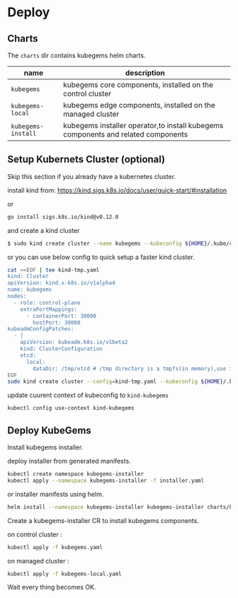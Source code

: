 # Deploy

## Charts

The `charts` dir contains kubegems helm charts.

| name               | description                                                                       |
| ------------------ | --------------------------------------------------------------------------------- |
| `kubegems`         | kubegems core components, installed on the control cluster                        |
| `kubegems-local`   | kubegems edge components, installed on the managed cluster                        |
| `kubegems-install` | kubegems installer operator,to install kubegems components and related components |

## Setup Kubernets Cluster (optional)

Skip this section if you already have a kubernetes cluster.

install kind from: https://kind.sigs.k8s.io/docs/user/quick-start/#installation

or

```sh
go install sigs.k8s.io/kind@v0.12.0
```

and create a kind cluster

```sh
$ sudo kind create cluster --name kubegems --kubeconfig ${HOME}/.kube/config
```

or you can use below config to quick setup a faster kind cluster.

```sh
cat <<EOF | tee kind-tmp.yaml
kind: Cluster
apiVersion: kind.x-k8s.io/v1alpha4
name: kubegems
nodes:
  - role: control-plane
    extraPortMappings:
      - containerPort: 30000
        hostPort: 30000
kubeadmConfigPatches:
  - |
    apiVersion: kubeadm.k8s.io/v1beta2
    kind: ClusterConfiguration
    etcd:
      local:
        dataDir: /tmp/etcd # /tmp directory is a tmpfs(in memory),use it for speeding up etcd and lower disk IO.
EOF
sudo kind create cluster --config=kind-tmp.yaml --kubeconfig ${HOME}/.kube/config
```

update cuurent context of kubeconfig to `kind-kubegems`

```sh
kubectl config use-context kind-kubegems
```

## Deploy KubeGems

Install kubegems installer.

deploy installer from generated manifests.

```sh
kubectl create namespace kubegems-installer
kubectl apply --namespace kubegems-installer -f installer.yaml
```

or installer manifests using helm.

```sh
helm install --namespace kubegems-installer kubegems-installer charts/kubegems-installer
```

Create a kubegems-installer CR to install kubegems components.

on control cluster :

```sh
kubectl apply -f kubegems.yaml
```

on managed cluster :

```sh
kubectl apply -f kubegems-local.yaml
```

Wait every thing becomes OK.
